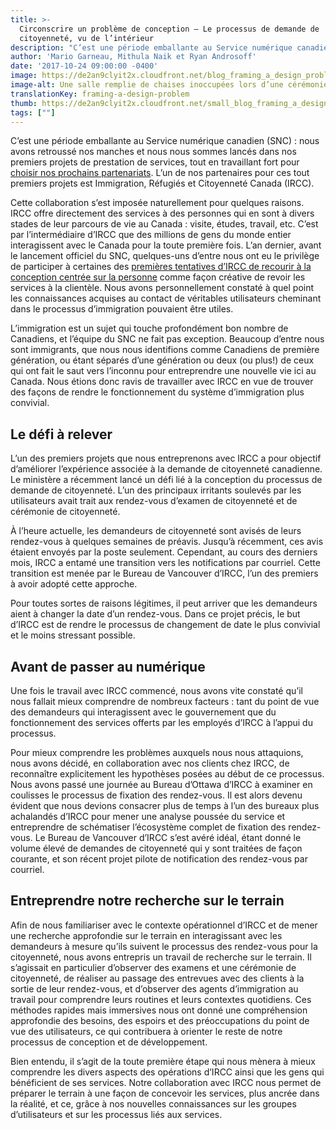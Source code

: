 ```yaml
---
title: >-
  Circonscrire un problème de conception – Le processus de demande de
  citoyenneté, vu de l’intérieur
description: "C’est une période emballante au Service numérique canadien (SNC)\_: nous avons retroussé nos manches et nous nous sommes lancés dans nos premiers projets de prestation de services, tout en travaillant fort pour choisir nos prochains partenariats. L’un de nos partenaires pour ces tout premiers projets est Immigration, Réfugiés et Citoyenneté Canada (IRCC)."
author: 'Mario Garneau, Mithula Naik et Ryan Androsoff'
date: '2017-10-24 09:00:00 -0400'
image: https://de2an9clyit2x.cloudfront.net/blog_framing_a_design_problem_2017_ed45b772b5.jpg
image-alt: Une salle remplie de chaises inoccupées lors d’une cérémonie de citoyenneté.
translationKey: framing-a-design-problem
thumb: https://de2an9clyit2x.cloudfront.net/small_blog_framing_a_design_problem_2017_ed45b772b5.jpg
tags: [""]
---
```

C’est une période emballante au Service numérique canadien (SNC) : nous avons retroussé nos manches et nous nous sommes lancés dans nos premiers projets de prestation de services, tout en travaillant fort pour [choisir nos prochains partenariats](/2017/08/24/choisir-nos-projets/). L’un de nos partenaires pour ces tout premiers projets est Immigration, Réfugiés et Citoyenneté Canada (IRCC).

Cette collaboration s’est imposée naturellement pour quelques raisons. IRCC offre directement des services à des personnes qui en sont à divers stades de leur parcours de vie au Canada : visite, études, travail, etc. C’est par l’intermédiaire d’IRCC que des millions de gens du monde entier interagissent avec le Canada pour la toute première fois. L’an dernier, avant le lancement officiel du SNC, quelques-uns d’entre nous ont eu le privilège de participer à certaines des [premières tentatives d’IRCC de recourir à la conception centrée sur la personne](https://www.thestar.com/news/immigration/2017/09/10/customer-service-a-new-concept-for-canadas-immigration-department.html) comme façon créative de revoir les services à la clientèle. Nous avons personnellement constaté à quel point les connaissances acquises au contact de véritables utilisateurs cheminant dans le processus d’immigration pouvaient être utiles.

L’immigration est un sujet qui touche profondément bon nombre de Canadiens, et l’équipe du SNC ne fait pas exception. Beaucoup d’entre nous sont immigrants, que nous nous identifions comme Canadiens de première génération, ou étant séparés d’une génération ou deux (ou plus!) de ceux qui ont fait le saut vers l’inconnu pour entreprendre une nouvelle vie ici au Canada. Nous étions donc ravis de travailler avec IRCC en vue de trouver des façons de rendre le fonctionnement du système d’immigration plus convivial.

## Le défi à relever

L’un des premiers projets que nous entreprenons avec IRCC a pour objectif d’améliorer l’expérience associée à la demande de citoyenneté canadienne. Le ministère a récemment lancé un défi lié à la conception du processus de demande de citoyenneté. L’un des principaux irritants soulevés par les utilisateurs avait trait aux rendez-vous d’examen de citoyenneté et de cérémonie de citoyenneté.

À l’heure actuelle, les demandeurs de citoyenneté sont avisés de leurs rendez-vous à quelques semaines de préavis. Jusqu’à récemment, ces avis étaient envoyés par la poste seulement. Cependant, au cours des derniers mois, IRCC a entamé une transition vers les notifications par courriel. Cette transition est menée par le Bureau de Vancouver d’IRCC, l’un des premiers à avoir adopté cette approche.

Pour toutes sortes de raisons légitimes, il peut arriver que les demandeurs aient à changer la date d’un rendez-vous. Dans ce projet précis, le but d’IRCC est de rendre le processus de changement de date le plus convivial et le moins stressant possible.

## Avant de passer au numérique

Une fois le travail avec IRCC commencé, nous avons vite constaté qu’il nous fallait mieux comprendre de nombreux facteurs : tant du point de vue des demandeurs qui interagissent avec le gouvernement que du fonctionnement des services offerts par les employés d’IRCC à l’appui du processus.

Pour mieux comprendre les problèmes auxquels nous nous attaquions, nous avons décidé, en collaboration avec nos clients chez IRCC, de reconnaître explicitement les hypothèses posées au début de ce processus. Nous avons passé une journée au Bureau d’Ottawa d’IRCC à examiner en coulisses le processus de fixation des rendez-vous. Il est alors devenu évident que nous devions consacrer plus de temps à l’un des bureaux plus achalandés d’IRCC pour mener une analyse poussée du service et entreprendre de schématiser l’écosystème complet de fixation des rendez-vous. Le Bureau de Vancouver d’IRCC s’est avéré idéal, étant donné le volume élevé de demandes de citoyenneté qui y sont traitées de façon courante, et son récent projet pilote de notification des rendez-vous par courriel.

## Entreprendre notre recherche sur le terrain

Afin de nous familiariser avec le contexte opérationnel d’IRCC et de mener une recherche approfondie sur le terrain en interagissant avec les demandeurs à mesure qu’ils suivent le processus des rendez-vous pour la citoyenneté, nous avons entrepris un travail de recherche sur le terrain. Il s’agissait en particulier d’observer des examens et une cérémonie de citoyenneté, de réaliser au passage des entrevues avec des clients à la sortie de leur rendez-vous, et d’observer des agents d’immigration au travail pour comprendre leurs routines et leurs contextes quotidiens. Ces méthodes rapides mais immersives nous ont donné une compréhension approfondie des besoins, des espoirs et des préoccupations du point de vue des utilisateurs, ce qui contribuera à orienter le reste de notre processus de conception et de développement.

Bien entendu, il s’agit de la toute première étape qui nous mènera à mieux comprendre les divers aspects des opérations d’IRCC ainsi que les gens qui bénéficient de ses services. Notre collaboration avec IRCC nous permet de préparer le terrain à une façon de concevoir les services, plus ancrée dans la réalité, et ce, grâce à nos nouvelles connaissances sur les groupes d’utilisateurs et sur les processus liés aux services.

